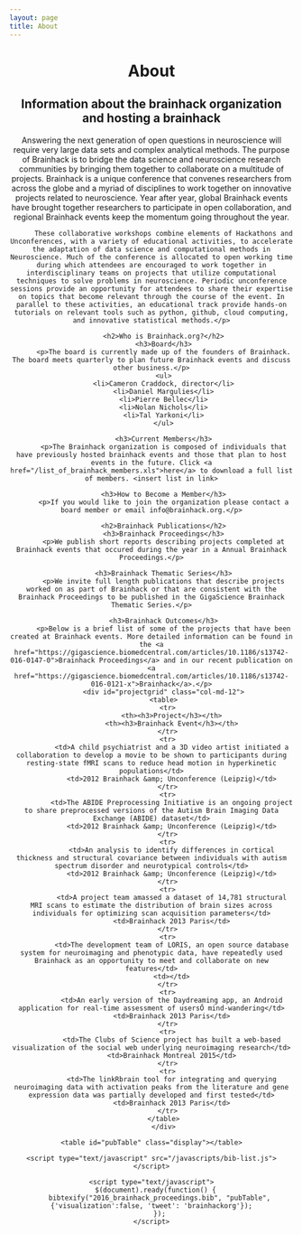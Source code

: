 ```yaml
---
layout: page
title: About
---
```


<div class="container" id="pubtable">
  <header>
          <h1>About</h1>
          <h2>Information about the brainhack organization and hosting a brainhack</h2>
          <p>Answering the next generation of open questions in neuroscience will require very large data sets and complex analytical methods. The purpose of Brainhack is to bridge the data science and neuroscience research communities by bringing them together to collaborate on a multitude of projects. Brainhack is a unique conference that convenes researchers from across the globe and a myriad of disciplines to work together on innovative projects related to neuroscience. Year after year, global Brainhack events have brought together researchers to participate in open collaboration, and regional Brainhack events keep the momentum going throughout the year.

          These collaborative workshops combine elements of Hackathons and Unconferences, with a variety of educational activities, to accelerate the adaptation of data science and computational methods in Neuroscience. Much of the conference is allocated to open working time during which attendees are encouraged to work together in interdisciplinary teams on projects that utilize computational techniques to solve problems in neuroscience. Periodic unconference sessions provide an opportunity for attendees to share their expertise on topics that become relevant through the course of the event. In parallel to these activities, an educational track provide hands-on tutorials on relevant tools such as python, github, cloud computing, and innovative statistical methods.</p>

          <h2>Who is Brainhack.org?</h2>
          <h3>Board</h3>
          <p>The board is currently made up of the founders of Brainhack. The board meets quarterly to plan future Brainhack events and discuss other business.</p>
          <ul>
          <li>Cameron Craddock, director</li>
          <li>Daniel Margulies</li>
          <li>Pierre Bellec</li>
          <li>Nolan Nichols</li>
          <li>Tal Yarkoni</li>
          </ul>

          <h3>Current Members</h3>
          <p>The Brainhack organization is composed of individuals that have previously hosted brainhack events and those that plan to host events in the future. Click <a href="/list_of_brainhack_members.xls">here</a> to download a full list of members. <insert list in link>

          <h3>How to Become a Member</h3>
          <p>If you would like to join the organization please contact a board member or email info@brainhack.org.</p>

          <h2>Brainhack Publications</h2>
          <h3>Brainhack Proceedings</h3>
          <p>We publish short reports describing projects completed at Brainhack events that occured during the year in a Annual Brainhack Proceedings.</p>

          <h3>Brainhack Thematic Series</h3>
          <p>We invite full length publications that describe projects worked on as part of Brainhack or that are consistent with the Brainhack Proceedings to be published in the GigaScience Brainhack Thematic Series.</p>

          <h3>Brainhack Outcomes</h3>
          <p>Below is a brief list of some of the projects that have been created at Brainhack events. More detailed information can be found in the <a href="https://gigascience.biomedcentral.com/articles/10.1186/s13742-016-0147-0">Brainhack Proceedings</a> and in our recent publication on <a href="https://gigascience.biomedcentral.com/articles/10.1186/s13742-016-0121-x">Brainhack</a>.</p>
          <div id="projectgrid" class="col-md-12">
          <table>
            <tr>
              <th><h3>Project</h3></th>
              <th><h3>Brainhack Event</h3></th>
            </tr>
            <tr>
              <td>A child psychiatrist and a 3D video artist initiated a collaboration to develop a movie to be shown to participants during resting-state fMRI scans to reduce head motion in hyperkinetic populations</td>
              <td>2012 Brainhack &amp; Unconference (Leipzig)</td>
            </tr>
            <tr>
              <td>The ABIDE Preprocessing Initiative is an ongoing project to share preprocessed versions of the Autism Brain Imaging Data Exchange (ABIDE) dataset</td>
              <td>2012 Brainhack &amp; Unconference (Leipzig)</td>
            </tr>
            <tr>
              <td>An analysis to identify differences in cortical thickness and structural covariance between individuals with autism spectrum disorder and neurotypical controls</td>
              <td>2012 Brainhack &amp; Unconference (Leipzig)</td>
            </tr>
            <tr>
              <td>A project team amassed a dataset of 14,781 structural MRI scans to estimate the distribution of brain sizes across individuals for optimizing scan acquisition parameters</td>
              <td>Brainhack 2013 Paris</td>
            </tr>
            <tr>
              <td>The development team of LORIS, an open source database system for neuroimaging and phenotypic data, have repeatedly used Brainhack as an opportunity to meet and collaborate on new features</td>
              <td></td>
            </tr>
            <tr>
              <td>An early version of the Daydreaming app, an Android application for real-time assessment of usersŐ mind-wandering</td>
              <td>Brainhack 2013 Paris</td>
            </tr>
            <tr>
              <td>The Clubs of Science project has built a web-based visualization of the social web underlying neuroimaging research</td>
              <td>Brainhack Montreal 2015</td>
            </tr>
            <tr>
              <td>The linkRbrain tool for integrating and querying neuroimaging data with activation peaks from the literature and gene expression data was partially developed and first tested</td>
              <td>Brainhack 2013 Paris</td>
            </tr>
          </table>
          </div>

  <section id="main_content">
    <noscript>
    <!-- bibtex source hidden by default, show it if JS disabled -->
      <style>
        #bibtex { display: block;}
      </style>
    </noscript>

    <table id="pubTable" class="display"></table>

    <script type="text/javascript" src="/javascripts/bib-list.js"></script>

    <script type="text/javascript">
      $(document).ready(function() {
        bibtexify("2016_brainhack_proceedings.bib", "pubTable", {'visualization':false, 'tweet': 'brainhackorg'});
        });
    </script>
  </section>
  <footer>  </footer>
